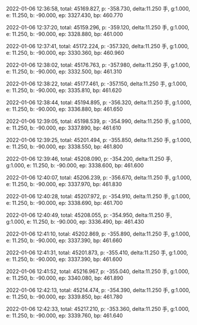 2022-01-06 12:36:58, total: 45169.827, p: -358.730, delta:11.250 手, g:1.000, e: 11.250, b: -90.000, ep: 3327.430, bp: 460.770

2022-01-06 12:37:20, total: 45159.296, p: -359.120, delta:11.250 手, g:1.000, e: 11.250, b: -90.000, ep: 3328.880, bp: 461.000

2022-01-06 12:37:41, total: 45172.224, p: -357.320, delta:11.250 手, g:1.000, e: 11.250, b: -90.000, ep: 3330.360, bp: 460.960

2022-01-06 12:38:02, total: 45176.763, p: -357.980, delta:11.250 手, g:1.000, e: 11.250, b: -90.000, ep: 3332.500, bp: 461.310

2022-01-06 12:38:22, total: 45177.461, p: -357.150, delta:11.250 手, g:1.000, e: 11.250, b: -90.000, ep: 3335.810, bp: 461.620

2022-01-06 12:38:44, total: 45194.895, p: -356.320, delta:11.250 手, g:1.000, e: 11.250, b: -90.000, ep: 3336.880, bp: 461.650

2022-01-06 12:39:05, total: 45198.539, p: -354.990, delta:11.250 手, g:1.000, e: 11.250, b: -90.000, ep: 3337.890, bp: 461.610

2022-01-06 12:39:25, total: 45201.494, p: -355.850, delta:11.250 手, g:1.000, e: 11.250, b: -90.000, ep: 3338.550, bp: 461.800

2022-01-06 12:39:46, total: 45208.090, p: -354.200, delta:11.250 手, g:1.000, e: 11.250, b: -90.000, ep: 3338.600, bp: 461.600

2022-01-06 12:40:07, total: 45206.239, p: -356.670, delta:11.250 手, g:1.000, e: 11.250, b: -90.000, ep: 3337.970, bp: 461.830

2022-01-06 12:40:28, total: 45207.972, p: -354.910, delta:11.250 手, g:1.000, e: 11.250, b: -90.000, ep: 3338.690, bp: 461.700

2022-01-06 12:40:49, total: 45208.055, p: -354.950, delta:11.250 手, g:1.000, e: 11.250, b: -90.000, ep: 3336.490, bp: 461.430

2022-01-06 12:41:10, total: 45202.869, p: -355.890, delta:11.250 手, g:1.000, e: 11.250, b: -90.000, ep: 3337.390, bp: 461.660

2022-01-06 12:41:31, total: 45201.873, p: -355.410, delta:11.250 手, g:1.000, e: 11.250, b: -90.000, ep: 3337.390, bp: 461.600

2022-01-06 12:41:52, total: 45216.967, p: -355.040, delta:11.250 手, g:1.000, e: 11.250, b: -90.000, ep: 3340.080, bp: 461.890

2022-01-06 12:42:13, total: 45214.474, p: -354.390, delta:11.250 手, g:1.000, e: 11.250, b: -90.000, ep: 3339.850, bp: 461.780

2022-01-06 12:42:33, total: 45217.210, p: -353.360, delta:11.250 手, g:1.000, e: 11.250, b: -90.000, ep: 3339.760, bp: 461.640